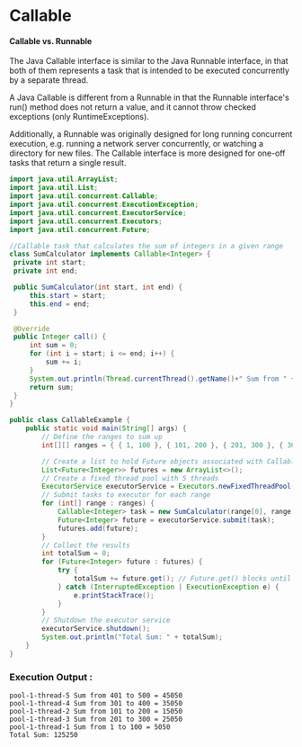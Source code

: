 # Callable

#### Callable vs. Runnable
The Java Callable interface is similar to the Java Runnable interface, in that both of them represents a task that is intended to be executed concurrently by a separate thread.

A Java Callable is different from a Runnable in that the Runnable interface's run() method does not return a value, and it cannot throw checked exceptions (only RuntimeExceptions).

Additionally, a Runnable was originally designed for long running concurrent execution, e.g. running a network server concurrently, or watching a directory for new files. The Callable interface is more designed for one-off tasks that return a single result.

```java
import java.util.ArrayList;
import java.util.List;
import java.util.concurrent.Callable;
import java.util.concurrent.ExecutionException;
import java.util.concurrent.ExecutorService;
import java.util.concurrent.Executors;
import java.util.concurrent.Future;

//Callable task that calculates the sum of integers in a given range
class SumCalculator implements Callable<Integer> {
 private int start;
 private int end;

 public SumCalculator(int start, int end) {
     this.start = start;
     this.end = end;
 }

 @Override
 public Integer call() {
     int sum = 0;
     for (int i = start; i <= end; i++) {
         sum += i;
     }
     System.out.println(Thread.currentThread().getName()+" Sum from " + start + " to " + end + " = " + sum);
     return sum;
 }
}

public class CallableExample {
    public static void main(String[] args) {
        // Define the ranges to sum up
        int[][] ranges = { { 1, 100 }, { 101, 200 }, { 201, 300 }, { 301, 400 }, { 401, 500 } };

        // Create a list to hold Future objects associated with Callable tasks
        List<Future<Integer>> futures = new ArrayList<>();
        // Create a fixed thread pool with 5 threads
        ExecutorService executorService = Executors.newFixedThreadPool(5);
        // Submit tasks to executor for each range
        for (int[] range : ranges) {
            Callable<Integer> task = new SumCalculator(range[0], range[1]);
            Future<Integer> future = executorService.submit(task);
            futures.add(future);
        }
        // Collect the results
        int totalSum = 0;
        for (Future<Integer> future : futures) {
            try {
                totalSum += future.get(); // Future.get() blocks until the result is available
            } catch (InterruptedException | ExecutionException e) {
                e.printStackTrace();
            }
        }
        // Shutdown the executor service
        executorService.shutdown();
        System.out.println("Total Sum: " + totalSum);
    }
}
```

### Execution Output :
```
pool-1-thread-5 Sum from 401 to 500 = 45050
pool-1-thread-4 Sum from 301 to 400 = 35050
pool-1-thread-2 Sum from 101 to 200 = 15050
pool-1-thread-3 Sum from 201 to 300 = 25050
pool-1-thread-1 Sum from 1 to 100 = 5050
Total Sum: 125250
```
